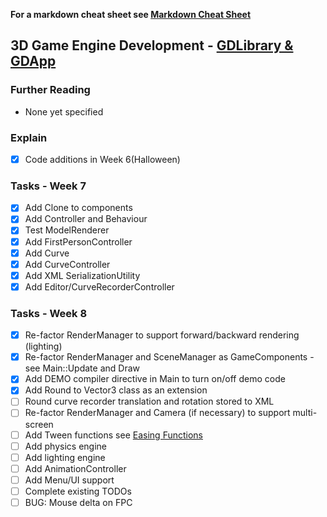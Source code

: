 ﻿
**For a markdown cheat sheet see [Markdown Cheat Sheet](https://www.markdownguide.org/cheat-sheet/)**

## 3D Game Engine Development - [GDLibrary & GDApp](https://github.com/nmcguinness/GD3_3_Intro_To_MonoGame.git)

### Further Reading
- None yet specified

### Explain
- [x] Code additions in Week 6(Halloween)


### Tasks - Week 7
- [x] Add Clone to components
- [x] Add Controller and Behaviour
- [x] Test ModelRenderer
- [x] Add FirstPersonController
- [x] Add Curve
- [x] Add CurveController
- [x] Add XML SerializationUtility
- [x] Add Editor/CurveRecorderController

### Tasks - Week 8
- [x] Re-factor RenderManager to support forward/backward rendering (lighting)
- [x] Re-factor RenderManager and SceneManager as GameComponents - see Main::Update and Draw 
- [x] Add DEMO compiler directive in Main to turn on/off demo code
- [x] Add Round to Vector3 class as an extension
- [ ] Round curve recorder translation and rotation stored to XML
- [ ] Re-factor RenderManager and Camera (if necessary) to support multi-screen
- [ ] Add Tween functions see [Easing Functions](https://easings.net/)
- [ ] Add physics engine
- [ ] Add lighting engine
- [ ] Add AnimationController
- [ ] Add Menu/UI support
- [ ] Complete existing TODOs
- [ ] BUG: Mouse delta on FPC